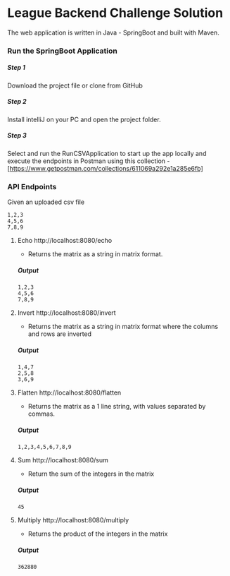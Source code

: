 # League Backend Challenge Solution

The web application is written in Java - SpringBoot and built with Maven.

### Run the SpringBoot Application
##### _Step 1_
Download the project file or clone from GitHub

##### _Step 2_
Install intelliJ on your PC and open the project folder.

##### _Step 3_
Select and run the RunCSVApplication to start up the app locally and execute the endpoints in Postman using this collection - [https://www.getpostman.com/collections/611069a292e1a285e6fb]

### API Endpoints
Given an uploaded csv file
```
1,2,3
4,5,6
7,8,9
```

1. Echo http://localhost:8080/echo
    - Returns the matrix as a string in matrix format.
   ##### Output

    ```
    1,2,3
    4,5,6
    7,8,9
    ``` 
2. Invert http://localhost:8080/invert
    - Returns the matrix as a string in matrix format where the columns and rows are inverted
   ##### Output
    ```
    1,4,7
    2,5,8
    3,6,9
    ``` 
3. Flatten http://localhost:8080/flatten
    - Returns the matrix as a 1 line string, with values separated by commas.
   ##### Output
    ```
    1,2,3,4,5,6,7,8,9
    ``` 
4. Sum http://localhost:8080/sum
    - Return the sum of the integers in the matrix
   ##### Output

    ```
    45
    ``` 
5. Multiply http://localhost:8080/multiply
    - Returns the product of the integers in the matrix
   ##### Output

    ```
    362880
    ```
   